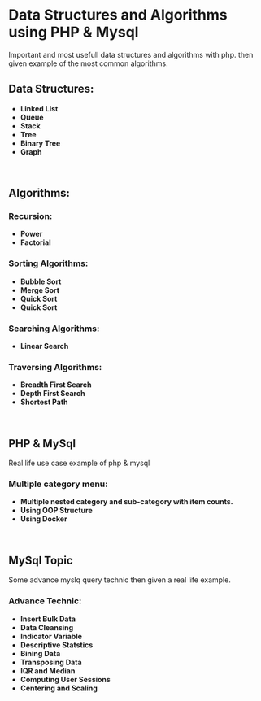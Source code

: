 # Data Structures and Algorithms using PHP & Mysql
Important and most usefull data structures and algorithms with php. then given example of the most common algorithms.
</br>

## Data Structures:
* **Linked List**
* **Queue**
* **Stack**
* **Tree**
* **Binary Tree**
* **Graph**
<br/>

## Algorithms:
### Recursion:
* **Power**
* **Factorial**
### Sorting Algorithms:
* **Bubble Sort**
* **Merge Sort**
* **Quick Sort**
* **Quick Sort**
### Searching Algorithms:
* **Linear Search**
### Traversing Algorithms:
* **Breadth First Search**
* **Depth First Search**
* **Shortest Path**

<br/>

## PHP & MySql
Real life use case example of php & mysql
</br>

### Multiple category menu:
* **Multiple nested category and sub-category with item counts.**
* **Using OOP Structure**
* **Using Docker**

<br/>

## MySql Topic
Some advance myslq query technic then given a real life example.
</br>

### Advance Technic:
* **Insert Bulk Data**
* **Data Cleansing**
* **Indicator Variable**
* **Descriptive Statstics**
* **Bining Data**
* **Transposing Data**
* **IQR and Median**
* **Computing User Sessions**
* **Centering and Scaling**

